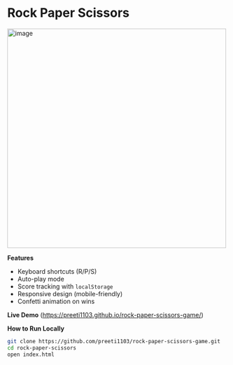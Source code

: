 # Rock Paper Scissors

<img width="500" height="500" alt="image" src="https://github.com/user-attachments/assets/b95c2154-2bae-4051-9f37-572129b05b27" />

**Features**  
- Keyboard shortcuts (R/P/S)  
- Auto-play mode  
- Score tracking with `localStorage`  
- Responsive design (mobile-friendly)  
- Confetti animation on wins  

**Live Demo**
(https://preeti1103.github.io/rock-paper-scissors-game/)  

**How to Run Locally**
```bash
git clone https://github.com/preeti1103/rock-paper-scissors-game.git
cd rock-paper-scissors
open index.html
